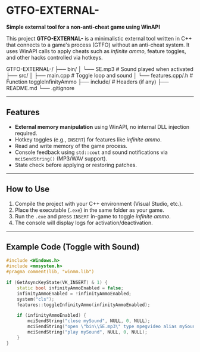 # GTFO-EXTERNAL-

**Simple external tool for a non-anti-cheat game using WinAPI**

This project **GTFO-EXTERNAL-** is a minimalistic external tool written in C++ that connects to a game's process (GTFO) without an anti-cheat system. It uses WinAPI calls to apply cheats such as *infinite ammo*, feature toggles, and other hacks controlled via hotkeys.


GTFO-EXTERNAL-/
├── bin/
│   └── SE.mp3               # Sound played when activated
├── src/
│   ├── main.cpp             # Toggle loop and sound
│   └── features.cpp/.h      # Function toggleInfinityAmmo
├── include/                 # Headers (if any)
├── README.md
└── .gitignore


---

## Features

- **External memory manipulation** using WinAPI, no internal DLL injection required.
- Hotkey toggles (e.g., `INSERT`) for features like *infinite ammo*.
- Read and write memory of the game process.
- Console feedback using `std::cout` and sound notifications via `mciSendString()` (MP3/WAV support).
- State check before applying or restoring patches.

---

## How to Use

1. Compile the project with your C++ environment (Visual Studio, etc.).
2. Place the executable (`.exe`) in the same folder as your game.
3. Run the `.exe` and press `INSERT` in-game to toggle *infinite ammo*.
4. The console will display logs for activation/deactivation.

---

## Example Code (Toggle with Sound)

```cpp
#include <Windows.h>
#include <mmsystem.h>
#pragma comment(lib, "winmm.lib")

if (GetAsyncKeyState(VK_INSERT) & 1) {
    static bool infinityAmmoEnabled = false;
    infinityAmmoEnabled = !infinityAmmoEnabled;
    system("cls");
    features::toggleInfinityAmmo(infinityAmmoEnabled);

    if (infinityAmmoEnabled) {
        mciSendString("close mySound", NULL, 0, NULL);
        mciSendString("open \"bin\\SE.mp3\" type mpegvideo alias mySound", NULL, 0, NULL);
        mciSendString("play mySound", NULL, 0, NULL);
    }
}


